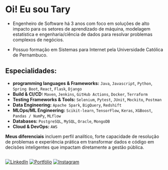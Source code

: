 # Oi! Eu sou Tary 

- Engenheiro de Software há 3 anos com foco em soluções de alto impacto para os setores de aprendizado de máquina, modelagem estatística e engenharia/ciência de dados para resolvar problemas complexos de negócios. 

- Possuo formação em Sistemas para Internet pela Universidade Católica de Pernambuco.

## Especialidades:

- **programming languages & Frameworks:** ``Java``, ``Javascript``, ``Python``, ``Spring Boot``, ``React``, ``Flask``, ``Django``
- **Build & CI/CD:** ``Maven``, ``Jenkins``, ``GitHub Actions``, ``Docker``, ``Terraform``
- **Testing Frameworks & Tools:** ``Selenium``, ``Pytest``, ``JUnit``, ``Mockito``, ``Postman``
- **Data Engineering:** ``Apache Spark``, ``BigQuery``, ``Redshift``
- **MLOps/ML Engineering:** ``Scikit-learn``, ``TensorFlow``, ``Keras``, ``XGBoost``, ``Pandas / NumPy``, ``MLflow``
- **Databases:** ``PostgreSQL``, ``MySQL``, ``Oracle``, ``MongoDB``
- **Cloud & DevOps:** ``AWS``


**Meus diferenciais** incluem perfil analítico, forte capacidade de resolução de problemas e experiência prática em transformar dados e código em decisões inteligentes que impactam diretamente a gestão pública.





##


[![LinkedIn](https://img.shields.io/badge/LinkedIn-0077B5?style=for-the-badge&logo=linkedin&logoColor=white)](https://www.linkedin.com/in/tn-junior/) [![Portfólio](https://img.shields.io/badge/Portf%C3%B3lio-000000?style=for-the-badge&logo=vercel&logoColor=white)](https://port9.vercel.app/) [![Instagram](https://img.shields.io/badge/Instagram-E4405F?style=for-the-badge&logo=instagram&logoColor=white)](https://www.instagram.com/taryjunioor)






